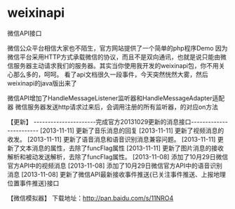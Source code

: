 ﻿weixinapi
=========

微信API接口


微信公众平台相信大家也不陌生，官方网站提供了一个简单的php程序Demo
因为微信平台采用HTTP方式承载微信的协议，而且不是双向通讯，也就是说只能由微信服务器主动请求我们的服务器。其实当你使用我开发的weixinapi包，你不用关心那么多的，呵呵。
看了api文档很久一段事件，今天突然恍然大雾，然后weixinapi的java版出来了

 微信API增加了HandleMessageListener监听器和HandleMessageAdapter适配器
微信服务器发送http请求过来后，会调用注册的所有监听器，的对应on方法



【更新】
----------------------完成官方20131029更新的消息接口------------------------
[2013-11-11] 更新了音乐消息的回复
[2013-11-11] 更新了视频消息的收发。
[2013-11-11] 更新了语音消息和语音识别消息兼容问题。
[2013-11-11] 更新了文本消息的属性，去除了funcFlag属性
[2013-11-11] 更新了图片消息的接收解析和被动发送解析，去除了funcFlag属性。
[2013-11-08] 添加了10月29日微信官方API中的视频消息
[2013-11-08] 添加了10月29日微信官方API中的语音识别消息
[2013-11-08] 更新了微信API最新接收事件推送{已关注事件推送、上报地理位置事件推送}接口

【微信模拟器】
下载地址：http://pan.baidu.com/s/11NRO4